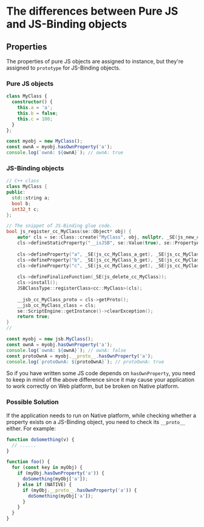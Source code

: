 # The differences between Pure JS and JS-Binding objects

## Properties

The properties of pure JS objects are assigned to instance, but they're assigned to `prototype` for JS-Binding objects.

### Pure JS objects

```typescript
class MyClass {
  constructor() {
    this.a = 'a';
    this.b = false;
    this.c = 100;
  }
};

const myobj = new MyClass();
const ownA = myobj.hasOwnProperty('a');
console.log(`ownA: ${ownA}`); // ownA: true
```

### JS-Binding objects

```c++
// C++ class
class MyClass {
public:
  std::string a;
  bool b;
  int32_t c;
};

// The snippet of JS-Binding glue code.
bool js_register_cc_MyClass(se::Object* obj) {
    auto* cls = se::Class::create("MyClass", obj, nullptr, _SE(js_new_cc_MyClass)); 
    cls->defineStaticProperty("__isJSB", se::Value(true), se::PropertyAttribute::READ_ONLY | se::PropertyAttribute::DONT_ENUM | se::PropertyAttribute::DONT_DELETE);
  
    cls->defineProperty("a", _SE(js_cc_MyClass_a_get), _SE(js_cc_MyClass_a_set)); 
    cls->defineProperty("b", _SE(js_cc_MyClass_b_get), _SE(js_cc_MyClass_b_set)); 
    cls->defineProperty("c", _SE(js_cc_MyClass_c_get), _SE(js_cc_MyClass_c_set)); 
    
    cls->defineFinalizeFunction(_SE(js_delete_cc_MyClass));
    cls->install();
    JSBClassType::registerClass<cc::MyClass>(cls);
    
    __jsb_cc_MyClass_proto = cls->getProto();
    __jsb_cc_MyClass_class = cls;
    se::ScriptEngine::getInstance()->clearException();
    return true;
}
//
```

```typescript
const myobj = new jsb.MyClass();
const ownA = myobj.hasOwnProperty('a');
console.log(`ownA: ${ownA}`); // ownA: false
const protoOwnA = myobj.__proto__.hasOwnProperty('a');
console.log(`protoOwnA: ${protoOwnA}`); // protoOwnA: true
```

So if you have written some JS code depends on `hasOwnProperty`, you need to keep in mind of the above difference since it may cause your application to work correctly on Web platform, but be broken on Native platform.

### Possible Solution

If the application needs to run on Native platform, while checking whether a property exists on a JS-Binding object, you need to check its `__proto__` either. For example:

```typescript
function doSomething(v) {
  // ......
}

function foo() {
  for (const key in myObj) {
    if (myObj.hasOwnProperty('a')) {
      doSomething(myObj['a']);
    } else if (NATIVE) {
      if (myObj.__proto__.hasOwnProperty('a')) {
        doSomething(myObj['a']);
      }
    }
  }
}
```



